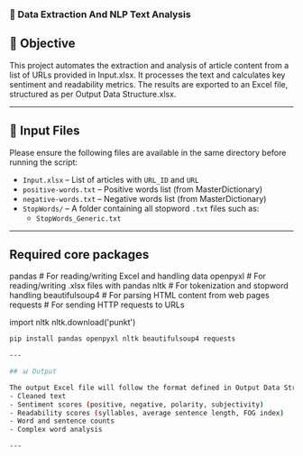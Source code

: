 ### 🧠 Data Extraction And NLP Text Analysis

## 📌 Objective

This project automates the extraction and analysis of article content from a list of URLs provided in Input.xlsx. It processes the text and calculates key sentiment and readability metrics. The results are exported to an Excel file, structured as per Output Data Structure.xlsx.

---

## 🧾 Input Files

Please ensure the following files are available in the same directory before running the script:

- `Input.xlsx` – List of articles with `URL_ID` and `URL`
- `positive-words.txt` – Positive words list (from MasterDictionary)
- `negative-words.txt` – Negative words list (from MasterDictionary)
- `StopWords/` – A folder containing all stopword `.txt` files such as:
  - `StopWords_Generic.txt`

---

## Required core packages

pandas              # For reading/writing Excel and handling data
openpyxl            # For reading/writing .xlsx files with pandas
nltk                # For tokenization and stopword handling
beautifulsoup4      # For parsing HTML content from web pages
requests            # For sending HTTP requests to URLs


import nltk
nltk.download('punkt')


```bash
pip install pandas openpyxl nltk beautifulsoup4 requests

---

## 📊 Output

The output Excel file will follow the format defined in Output Data Structure.xlsx, containing:
- Cleaned text
- Sentiment scores (positive, negative, polarity, subjectivity)
- Readability scores (syllables, average sentence length, FOG index)
- Word and sentence counts
- Complex word analysis

---
